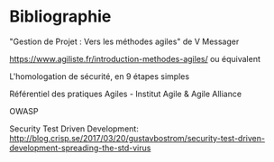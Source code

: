 # Bibliographie

"Gestion de Projet : Vers les méthodes agiles" de V Messager

https://www.agiliste.fr/introduction-methodes-agiles/ ou équivalent

L'homologation de sécurité, en 9 étapes simples

Référentiel des pratiques Agiles - Institut Agile & Agile Alliance

OWASP

Security Test Driven Development: http://blog.crisp.se/2017/03/20/gustavbostrom/security-test-driven-development-spreading-the-std-virus

